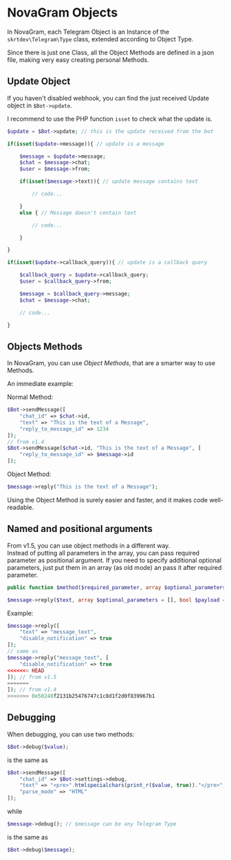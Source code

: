 # NovaGram Objects

In NovaGram, each Telegram Object is an Instance of the `skrtdev\Telegram\Type` class, extended according to Object Type.

Since there is just one Class, all the Object Methods are defined in a json file, making very easy creating personal Methods.

## Update Object

If you haven't disabled webhook, you can find the just received Update object in `$Bot->update`.

I recommend to use the PHP function `isset` to check what the update is.

```php
$update = $Bot->update; // this is the update received from the bot

if(isset($update->message)){ // update is a message

    $message = $update->message;
    $chat = $message->chat;
    $user = $message->from;

    if(isset($message->text)){ // update message contains text

        // code...

    }
    else { // Message doesn't contain text

        // code...

    }

}

if(isset($update->callback_query)){ // update is a callback query

    $callback_query = $update->callback_query;
    $user = $callback_query->from;

    $message = $callback_query->message;
    $chat = $message->chat;

    // code...

}
```

## Objects Methods

In NovaGram, you can use _Object Methods_, that are a smarter way to use Methods.

An immediate example:

Normal Method:
```php
$Bot->sendMessage([
    "chat_id" => $chat->id,
    "text" => "This is the text of a Message",
    "reply_to_message_id" => 1234
]);
// from v1.4
$Bot->sendMessage($chat->id, "This is the text of a Message", [
    "reply_to_message_id" => $message->id
]);
```
Object Method:
```php
$message->reply("This is the text of a Message");
```

Using the Object Method is surely easier and faster, and it makes code well-readable.

## Named and positional arguments

From v1.5, you can use object methods in a different way.  
Instead of putting all parameters in the array, you can pass required parameter as positional argument.
If you need to specify additional optional parameters, just put them in an array (as old mode) an pass it after required parameter.  
```php
public function $method($required_parameter, array $optional_parameters = [], bool $payload = false);
```
```php
$message->reply($text, array $optional_parameters = [], bool $payload = false);
```  
Example:
```php
$message->reply([
    "text" => "message_text",
    "disable_notification" => true
]);
// same as
$message->reply("message_text", [
    "disable_notification" => true
<<<<<<< HEAD
]); // from v1.5
=======
]); // from v1.4
>>>>>>> 0e50248f2131b25476747c1c8d1f2d0f839967b1
```  

## Debugging

When debugging, you can use two methods:
```php
$Bot->debug($value);
```
is the same as
```php
$Bot->sendMessage([
    "chat_id" => $Bot->settings->debug,
    "text" => "<pre>".htmlspecialchars(print_r($value, true))."</pre>",
    "parse_mode" => "HTML"
]);
```
while
```php
$message->debug(); // $message can be any Telegram Type
```
is the same as
```php
$Bot->debug($message);
```
